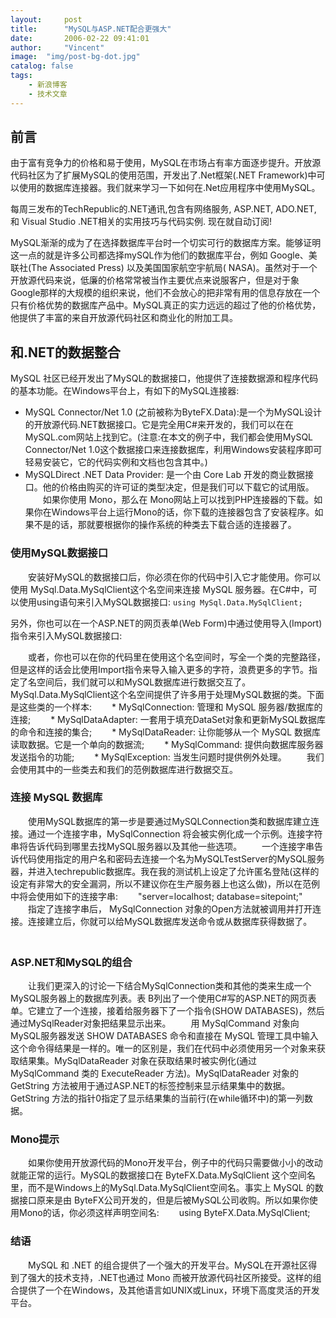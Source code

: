 ```yaml
---
layout:     post
title:      "MySQL与ASP.NET配合更强大"
date:       2006-02-22 09:41:01
author:     "Vincent"
image:  "img/post-bg-dot.jpg"
catalog: false
tags:
    - 新浪博客
    - 技术文章
---
```


## 前言

由于富有竞争力的价格和易于使用，MySQL在市场占有率方面逐步提升。开放源代码社区为了扩展MySQL的使用范围，开发出了.Net框架(.NET Framework)中可以使用的数据库连接器。我们就来学习一下如何在.Net应用程序中使用MySQL。

每周三发布的TechRepublic的.NET通讯,包含有网络服务, ASP.NET, ADO.NET, 和 Visual Studio .NET相关的实用技巧与代码实例. 现在就自动订阅!

MySQL渐渐的成为了在选择数据库平台时一个切实可行的数据库方案。能够证明这一点的就是许多公司都选择mySQL作为他们的数据库平台，例如 Google、美联社(The Associated Press) 以及美国国家航空宇航局( NASA)。虽然对于一个开放源代码来说，低廉的价格常常被当作主要优点来说服客户，但是对于象Google那样的大规模的组织来说，他们不会放心的把非常有用的信息存放在一个只有价格优势的数据库产品中。MySQL真正的实力远远的超过了他的价格优势，他提供了丰富的来自开放源代码社区和商业化的附加工具。
　　
## 和.NET的数据整合

MySQL 社区已经开发出了MySQL的数据接口，他提供了连接数据源和程序代码的基本功能。在Windows平台上，有如下的MySQL连接器:

- MySQL Connector/Net 1.0 (之前被称为ByteFX.Data):是一个为MySQL设计的开放源代码.NET数据接口。它是完全用C#来开发的，我们可以在在 MySQL.com网站上找到它。(注意:在本文的例子中，我们都会使用MySQL Connector/Net 1.0这个数据接口来连接数据库，利用Windows安装程序即可轻易安装它，它的代码实例和文档也包含其中。)
- MySQLDirect .NET Data Provider: 是一个由 Core Lab 开发的商业数据接口。他的价格由购买的许可证的类型决定，但是我们可以下载它的试用版。
　　如果你使用 Mono，那么在 Mono网站上可以找到PHP连接器的下载。如果你在Windows平台上运行Mono的话，你下载的连接器包含了安装程序。如果不是的话，那就要根据你的操作系统的种类去下载合适的连接器了。
　　
### 使用MySQL数据接口

　　安装好MySQL的数据接口后，你必须在你的代码中引入它才能使用。你可以使用 MySql.Data.MySqlClient这个名空间来连接 MySQL 服务器。在C#中，可以使用using语句来引入MySQL数据接口:
```using MySql.Data.MySqlClient;```


另外，你也可以在一个ASP.NET的网页表单(Web Form)中通过使用导入(Import)指令来引入MySQL数据接口:



　　或者，你也可以在你的代码里在使用这个名空间时，写全一个类的完整路径，但是这样的话会比使用Import指令来导入输入更多的字符，浪费更多的字节。指定了名空间后，我们就可以和MySQL数据库进行数据交互了。 MySql.Data.MySqlClient这个名空间提供了许多用于处理MySQL数据的类。下面是这些类的一个样本:
　　* MySqlConnection: 管理和 MySQL 服务器/数据库的连接;
　　* MySqlDataAdapter: 一套用于填充DataSet对象和更新MySQL数据库的命令和连接的集合;
　　* MySqlDataReader: 让你能够从一个 MySQL 数据库读取数据。它是一个单向的数据流;
　　* MySqlCommand: 提供向数据库服务器发送指令的功能;
　　* MySqlException: 当发生问题时提供例外处理。
　　我们会使用其中的一些类去和我们的范例数据库进行数据交互。
　　
### 连接 MySQL 数据库

　　使用MySQL数据库的第一步是要通过MySQLConnection类和数据库建立连接。通过一个连接字串，MySqlConnection 将会被实例化成一个示例。连接字符串将告诉代码到哪里去找MySQL服务器以及其他一些选项。
　　一个连接字串告诉代码使用指定的用户名和密码去连接一个名为MySQLTestServer的MySQL服务器，并进入techrepublic数据库。我在我的测试机上设定了允许匿名登陆(这样的设定有非常大的安全漏洞，所以不建议你在生产服务器上也这么做)，所以在范例中将会使用如下的连接字串:
　　"server=localhost; database=sitepoint;"
　　指定了连接字串后， MySqlConnection 对象的Open方法就被调用并打开连接。连接建立后，你就可以给MySQL数据库发送命令或从数据库获得数据了。
　　
### ASP.NET和MySQL的组合

　　让我们更深入的讨论一下结合MySqlConnection类和其他的类来生成一个MySQL服务器上的数据库列表。表 B列出了一个使用C#写的ASP.NET的网页表单。它建立了一个连接，接着给服务器下了一个指令(SHOW DATABASES)，然后通过MySqlReader对象把结果显示出来。
　　用 MySqlCommand 对象向MySQL服务器发送 SHOW DATABASES 命令和直接在 MySQL 管理工具中输入这个命令得结果是一样的。唯一的区别是，我们在代码中必须使用另一个对象来获取结果集。MySqlDataReader 对象在获取结果时被实例化(通过 MySqlCommand 类的 ExecuteReader 方法)。MySqlDataReader 对象的 GetString 方法被用于通过ASP.NET的标签控制来显示结果集中的数据。GetString 方法的指针0指定了显示结果集的当前行(在while循环中)的第一列数据。
　　
### Mono提示

　　如果你使用开放源代码的Mono开发平台，例子中的代码只需要做小小的改动就能正常的运行。MySQL的数据接口在 ByteFX.Data.MySqlClient 这个空间名里，而不是Windows上的MySql.Data.MySqlClient空间名。事实上 MySQL 的数据接口原来是由 ByteFX公司开发的，但是后被MySQL公司收购。所以如果你使用Mono的话，你必须这样声明空间名:
　　using ByteFX.Data.MySqlClient;
### 结语
　　MySQL 和 .NET 的组合提供了一个强大的开发平台。MySQL在开源社区得到了强大的技术支持，.NET也通过 Mono 而被开放源代码社区所接受。这样的组合提供了一个在Windows，及其他语言如UNIX或Linux，环境下高度灵活的开发平台。